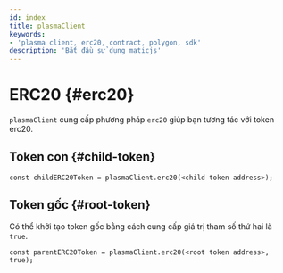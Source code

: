 ```yaml
---
id: index
title: plasmaClient
keywords:
- 'plasma client, erc20, contract, polygon, sdk'
description: 'Bắt đầu sử dụng maticjs'
---
```


# ERC20 {#erc20}

`plasmaClient` cung cấp phương pháp `erc20` giúp bạn tương tác với token erc20.

## Token con {#child-token}

```
const childERC20Token = plasmaClient.erc20(<child token address>);
```

## Token gốc {#root-token}

Có thể khởi tạo token gốc bằng cách cung cấp giá trị tham số thứ hai là `true`.

```
const parentERC20Token = plasmaClient.erc20(<root token address>, true);
```
